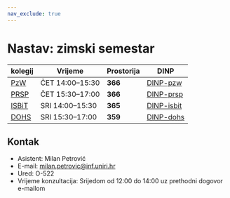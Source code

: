 ```yaml
---
nav_exclude: true
---
```


# Nastav: zimski semestar

| kolegij  |    Vrijeme | Prostorija    |    DINP        |
| ------ | -------------- |------- | --------------------- |
| [PzW](../pzw/pzw-start) | ČET 14:00–15:30 | **366** | [DINP-pzw](https://www.inf.uniri.hr/images/nastava/izvedbeni/2022_2023/PDS/3_godina/DINP_PW_2022_2023.pdf) | 
| [PRSP](../prsp/prsp-start) | ČET 15:30–17:00 | **366** | [DINP-prsp](https://www.inf.uniri.hr/images/nastava/izvedbeni/2022_2023/PDS/3_godina/DINP_PRSP_2022_2023.pdf) | 
| [ISBiT](../isbit/isbit-start) | SRI 14:00–15:30 | **365** | [DINP-isbit](https://www.inf.uniri.hr/images/nastava/izvedbeni/2022_2023/DS/1_godina/DINP_ISBT_2022_2023.pdf) | 
| [DOHS](../dohs/dohs-start) |SRI 15:30–17:00 | **359** | [DINP-dohs](https://www.inf.uniri.hr/images/nastava/izvedbeni/2022_2023/DS/1_godina/DINP_DOHS_2022_2023.pdf) | 

## Kontak

- Asistent: Milan Petrović
- E-mail: milan.petrovic@inf.uniri.hr
- Ured: O-522
- Vrijeme konzultacija: Srijedom od 12:00 do 14:00 uz prethodni dogovor e-mailom